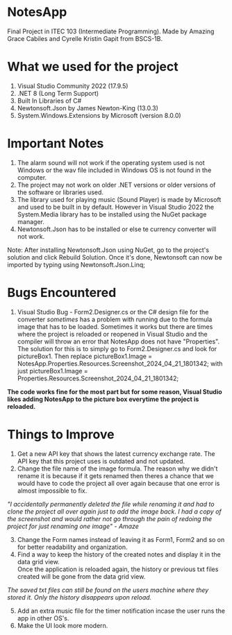 # NotesApp
Final Project in ITEC 103 (Intermediate Programming). Made by Amazing Grace Cabiles and Cyrelle Kristin Gapit from BSCS-1B.

# What we used for the project
1. Visual Studio Community 2022 (17.9.5)
2. .NET 8 (Long Term Support)
3. Built In Libraries of C#
4. Newtonsoft.Json by James Newton-King (13.0.3)
5. System.Windows.Extensions by Microsoft (version 8.0.0)

# Important Notes
1. The alarm sound will not work if the operating system used is not Windows or the wav file included in Windows OS 
is not found in the computer. 
2. The project may not work on older .NET versions or older versions of the software or libraries used.
3. The library used for playing music (Sound Player) is made by Microsoft and used to be built in by default. However in 
Visual Studio 2022 the System.Media library has to be installed using the NuGet package manager.
4. Newtonsoft.Json has to be installed or else te currency converter will not work.

Note: After installing Newtonsoft.Json using NuGet, go to the project's solution and click Rebuild Solution. Once it's done, 
Newtonsoft can now be imported by typing using Newtonsoft.Json.Linq;

# Bugs Encountered
1. Visual Studio Bug - Form2.Designer.cs or the C# design file for the converter *sometimes* has a problem with running 
due to the formula image that has to be loaded. Sometimes it works but there are times where the project is reloaded 
or reopened in Visual Studio and the compiler will throw an error that NotesApp does not have "Properties". The solution
for this is to simply go to Form2.Designer.cs and look for pictureBox1. Then replace pictureBox1.Image = 
NotesApp.Properties.Resources.Screenshot_2024_04_21_1801342; with just pictureBox1.Image = Properties.Resources.Screenshot_2024_04_21_1801342;

**The code works fine for the most part but for some reason, Visual Studio likes adding NotesApp to the picture box everytime the project is reloaded.**

# Things to Improve
1. Get a new API key that shows the latest currency exchange rate. The API key that this project uses is outdated and not updated.
2. Change the file name of the image formula. The reason why we didn't rename it is because if it gets renamed then 
theres a chance that we would have to code the project all over again because that one error is almost impossible to fix.

*"I accidentally permanently deleted the file while renaming it and had to clone the project all over again just to add
the image back. I had a copy of the screenshot and would rather not go through the pain of redoing the project for 
just renaming one image" - Amaze*

3. Change the Form names instead of leaving it as Form1, Form2 and so on for better readability and organization.
4. Find a way to keep the history of the created notes and display it in the data grid view.  
Once the application is reloaded again, the history or previous txt files created will be gone from the data grid view. 

*The saved txt files can still be found on the users machine where they stored it. Only the history disappears upon reload.*

5. Add an extra music file for the timer notification incase the user runs the app in other OS's.
6. Make the UI look more modern.